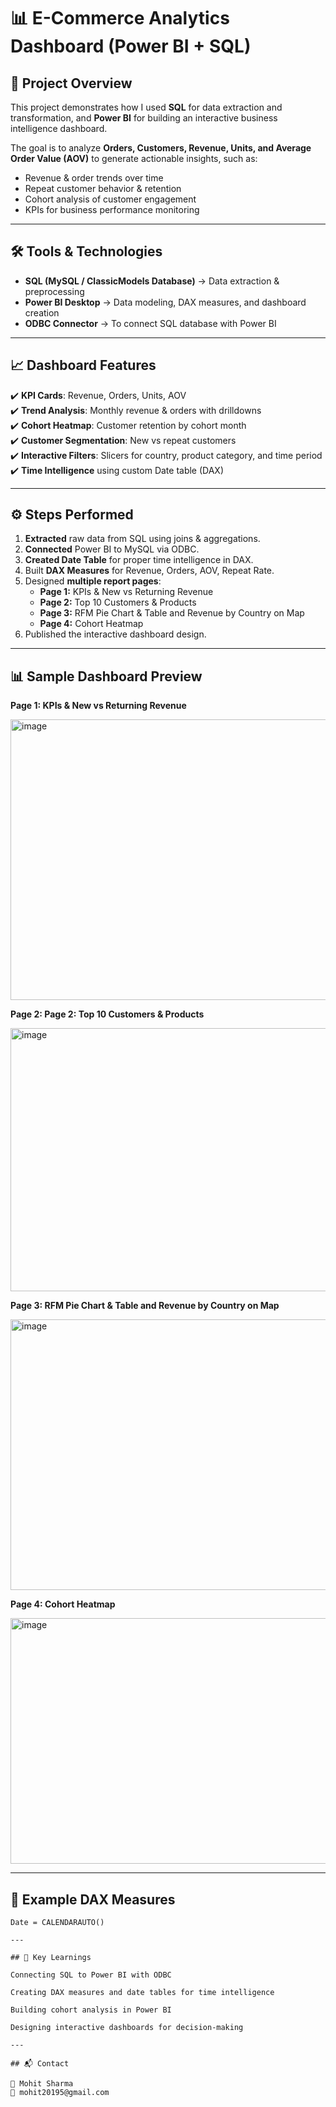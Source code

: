 # 📊 E-Commerce Analytics Dashboard (Power BI + SQL)

## 🔎 Project Overview  
This project demonstrates how I used **SQL** for data extraction and transformation, and **Power BI** for building an interactive business intelligence dashboard.  

The goal is to analyze **Orders, Customers, Revenue, Units, and Average Order Value (AOV)** to generate actionable insights, such as:  

- Revenue & order trends over time  
- Repeat customer behavior & retention  
- Cohort analysis of customer engagement  
- KPIs for business performance monitoring  

---

## 🛠 Tools & Technologies
- **SQL (MySQL / ClassicModels Database)** → Data extraction & preprocessing  
- **Power BI Desktop** → Data modeling, DAX measures, and dashboard creation  
- **ODBC Connector** → To connect SQL database with Power BI  

---

## 📈 Dashboard Features
✔️ **KPI Cards**: Revenue, Orders, Units, AOV  
✔️ **Trend Analysis**: Monthly revenue & orders with drilldowns  
✔️ **Cohort Heatmap**: Customer retention by cohort month  
✔️ **Customer Segmentation**: New vs repeat customers  
✔️ **Interactive Filters**: Slicers for country, product category, and time period  
✔️ **Time Intelligence** using custom Date table (DAX)  

---

## ⚙️ Steps Performed
1. **Extracted** raw data from SQL using joins & aggregations.  
2. **Connected** Power BI to MySQL via ODBC.  
3. **Created Date Table** for proper time intelligence in DAX.  
4. Built **DAX Measures** for Revenue, Orders, AOV, Repeat Rate.  
5. Designed **multiple report pages**:  
   - **Page 1:** KPIs & New vs Returning Revenue  
   - **Page 2:** Top 10 Customers & Products  
   - **Page 3:** RFM Pie Chart & Table and Revenue by Country on Map
   - **Page 4:** Cohort Heatmap  
6. Published the interactive dashboard design.  

---

## 📊 Sample Dashboard Preview

**Page 1: KPIs & New vs Returning Revenue**

<img width="752" height="449" alt="image" src="https://github.com/user-attachments/assets/1c9f1978-f32a-4d1a-bd1d-b5dfd68af00a" />

**Page 2: Page 2: Top 10 Customers & Products**

<img width="764" height="421" alt="image" src="https://github.com/user-attachments/assets/613770be-3514-4fbb-94ad-38e3ebafa49c" />

**Page 3: RFM Pie Chart & Table and Revenue by Country on Map**

<img width="754" height="433" alt="image" src="https://github.com/user-attachments/assets/1dbe195a-aed1-4dc5-a647-878d80869c1d" />

**Page 4: Cohort Heatmap**

<img width="597" height="393" alt="image" src="https://github.com/user-attachments/assets/485d999f-4a96-4695-b767-fa88901dd35d" />


---

## 📜 Example DAX Measures
```DAX
Date = CALENDARAUTO()

---

## 🎯 Key Learnings

Connecting SQL to Power BI with ODBC

Creating DAX measures and date tables for time intelligence

Building cohort analysis in Power BI

Designing interactive dashboards for decision-making

---

## 📬 Contact

👤 Mohit Sharma
📧 mohit20195@gmail.com

